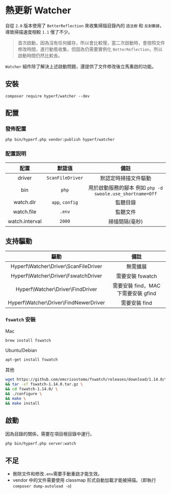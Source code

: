 # 熱更新 Watcher

自從 `2.0` 版本使用了 `BetterReflection` 來收集掃描目錄內的 `語法樹` 和 `反射數據`，導致掃描速度相較 `1.1` 慢了不少。

> 首次啟動，因為沒有任何緩存，所以會比較慢，當二次啟動時，會按照文件修改時間，進行動態收集，但因為仍需要實例化 `BetterReflection`，所以啟動時間仍然比較長。

`Watcher` 組件除了解決上述啟動問題，還提供了文件修改後立馬重啟的功能。

## 安裝

```
composer require hyperf/watcher --dev
```

## 配置

### 發佈配置

```bash
php bin/hyperf.php vendor:publish hyperf/watcher
```

### 配置説明

|      配置      |      默認值      |                           備註                            |
| :------------: | :--------------: | :-------------------------------------------------------: |
|     driver     | `ScanFileDriver` |                   默認定時掃描文件驅動                    |
|      bin       |      `php`       | 用於啟動服務的腳本 例如 `php -d swoole.use_shortname=Off` |
|   watch.dir    | `app`, `config`  |                         監聽目錄                          |
|   watch.file   |      `.env`      |                         監聽文件                          |
| watch.interval |      `2000`      |                      掃描間隔(毫秒)                       |

## 支持驅動

|                 驅動                  |                備註                 |
| :-----------------------------------: | :---------------------------------: |
| Hyperf\Watcher\Driver\ScanFileDriver  |              無需擴展               |
|  Hyperf\Watcher\Driver\FswatchDriver  |          需要安裝 fswatch           |
|   Hyperf\Watcher\Driver\FindDriver    | 需要安裝 find，MAC 下需要安裝 gfind |
| Hyperf\Watcher\Driver\FindNewerDriver |            需要安裝 find            |

### `fswatch` 安裝

Mac

```bash
brew install fswatch
```

Ubuntu/Debian

```bash
apt-get install fswatch
```

其他

```bash
wget https://github.com/emcrisostomo/fswatch/releases/download/1.14.0/fswatch-1.14.0.tar.gz \
&& tar -xf fswatch-1.14.0.tar.gz \
&& cd fswatch-1.14.0/ \
&& ./configure \
&& make \
&& make install
```

## 啟動

因為目錄的關係，需要在項目根目錄中運行。

```bash
php bin/hyperf.php server:watch
```

## 不足

- 刪除文件和修改`.env`需要手動重啟才能生效。
- vendor 中的文件需要使用 classmap 形式自動加載才能被掃描。（即執行`composer dump-autoload -o`)

